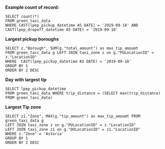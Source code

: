 **Example count of record:**

```
SELECT count(*) 
FROM green_taxi_data 
WHERE CAST(lpep_pickup_datetime AS DATE) = '2019-09-18' AND CAST(lpep_dropoff_datetime AS DATE) = '2019-09-18'
```

**Largest pickup boroughs**

```
SELECT z."Borough", SUM(g."total_amount") as max_tip_amoumt 
FROM green_taxi_data g LEFT JOIN taxi_zone z on g."PULocationID" = z."LocationID" 
WHERE  CAST(lpep_pickup_datetime AS DATE) = '2019-09-18' 
GROUP BY 1  
ORDER BY 2 DESC
```

**Day with largest tip**
```
SELECT lpep_pickup_datetime 
FROM green_taxi_data WHERE trip_distance = (SELECT max(trip_distance) FROM green_taxi_data)

```


**Largest Tip zone**
```
SELECT z1."Zone", MAX(g."tip_amount") as max_tip_amoumt FROM green_taxi_data g 
LEFT JOIN taxi_zone z on g."PULocationID" = z."LocationID" 
LEFT JOIN taxi_zone z1 on g."DOLocationID" = z1."LocationID" 
WHERE z."Zone" = 'Astoria' 
GROUP BY 1 
ORDER BY 2 DESC
```
